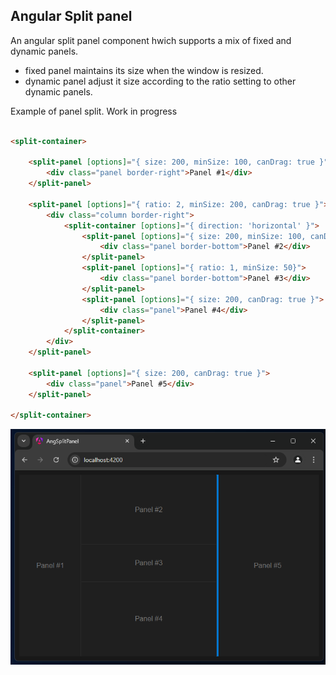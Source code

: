 ## Angular Split panel 

An angular split panel component hwich supports a mix of fixed and dynamic panels.  
- fixed panel maintains its size when the window is resized.
- dynamic panel adjust it size according to the ratio setting to other dynamic panels.

Example of panel split. Work in progress

```html

<split-container>

	<split-panel [options]="{ size: 200, minSize: 100, canDrag: true }">
		<div class="panel border-right">Panel #1</div>
	</split-panel>

	<split-panel [options]="{ ratio: 2, minSize: 200, canDrag: true }">
		<div class="column border-right">
			<split-container [options]="{ direction: 'horizontal' }">
				<split-panel [options]="{ size: 200, minSize: 100, canDrag: true }">
					<div class="panel border-bottom">Panel #2</div>
				</split-panel>
				<split-panel [options]="{ ratio: 1, minSize: 50}">
					<div class="panel border-bottom">Panel #3</div>
				</split-panel>
				<split-panel [options]="{ size: 200, canDrag: true }">
					<div class="panel">Panel #4</div>
				</split-panel>
			</split-container>
		</div>
	</split-panel>

	<split-panel [options]="{ size: 200, canDrag: true }">
		<div class="panel">Panel #5</div>
	</split-panel>

</split-container>

```
![image](split-panel.png)
